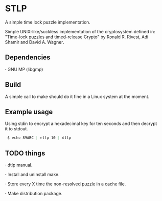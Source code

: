 # STLP
A simple time lock puzzle implementation.

Simple UNIX-like/suckless implementation of the cryptosystem defined in: "Time-lock puzzles and timed-release Crypto" by Ronald R. Rivest, Adi Shamir and David A. Wagner.

## Dependencies
· GNU MP (libgmp)

## Build
A simple call to make should do it fine in a Linux system at the moment.

## Example usage
Using stdin to encrypt a hexadecimal key for ten seconds and then decrypt it to stdout.
```bash
 $ echo 89ABC | etlp 10 | dtlp
```
## TODO things

· dtlp manual.

· Install and uninstall make.

· Store every X time the non-resolved puzzle in a cache file.

· Make distribution package.
